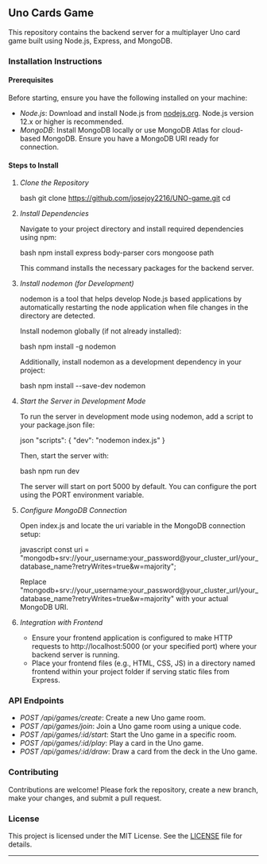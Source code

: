 ## Uno Cards Game 

This repository contains the backend server for a multiplayer Uno card game built using Node.js, Express, and MongoDB.

### Installation Instructions

#### Prerequisites

Before starting, ensure you have the following installed on your machine:

- *Node.js*: Download and install Node.js from [nodejs.org](https://nodejs.org/). Node.js version 12.x or higher is recommended.
- *MongoDB*: Install MongoDB locally or use MongoDB Atlas for cloud-based MongoDB. Ensure you have a MongoDB URI ready for connection.

#### Steps to Install

1. *Clone the Repository*

   bash
   git clone https://github.com/josejoy2216/UNO-game.git
   cd <project-folder>
   

2. *Install Dependencies*

   Navigate to your project directory and install required dependencies using npm:

   bash
   npm install express body-parser cors mongoose path
   

   This command installs the necessary packages for the backend server.

3. *Install nodemon (for Development)*

   nodemon is a tool that helps develop Node.js based applications by automatically restarting the node application when file changes in the directory are detected.

   Install nodemon globally (if not already installed):

   bash
   npm install -g nodemon
   

   Additionally, install nodemon as a development dependency in your project:

   bash
   npm install --save-dev nodemon
   

4. *Start the Server in Development Mode*

   To run the server in development mode using nodemon, add a script to your package.json file:

   json
   "scripts": {
     "dev": "nodemon index.js"
   }
   

   Then, start the server with:

   bash
   npm run dev
   

   The server will start on port 5000 by default. You can configure the port using the PORT environment variable.

5. *Configure MongoDB Connection*

   Open index.js and locate the uri variable in the MongoDB connection setup:

   javascript
   const uri = "mongodb+srv://your_username:your_password@your_cluster_url/your_database_name?retryWrites=true&w=majority";
   

   Replace "mongodb+srv://your_username:your_password@your_cluster_url/your_database_name?retryWrites=true&w=majority" with your actual MongoDB URI.

6. *Integration with Frontend*

   - Ensure your frontend application is configured to make HTTP requests to http://localhost:5000 (or your specified port) where your backend server is running.
   - Place your frontend files (e.g., HTML, CSS, JS) in a directory named frontend within your project folder if serving static files from Express.

### API Endpoints

- *POST /api/games/create*: Create a new Uno game room.
- *POST /api/games/join*: Join a Uno game room using a unique code.
- *POST /api/games/:id/start*: Start the Uno game in a specific room.
- *POST /api/games/:id/play*: Play a card in the Uno game.
- *POST /api/games/:id/draw*: Draw a card from the deck in the Uno game.

### Contributing

Contributions are welcome! Please fork the repository, create a new branch, make your changes, and submit a pull request.


### License

This project is licensed under the MIT License. See the [LICENSE](LICENSE) file for details.

---
